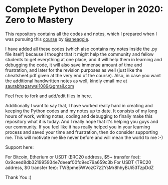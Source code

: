 # Complete Python Developer in 2020: Zero to Mastery

This repository contains all the codes and notes, which I prepared when I was pursuing this [course](https://www.udemy.com/share/101URkAkIZdlpbR3w=/) by [@aneagoie](https://github.com/aneagoie).

I have added all these codes (which also contains my notes inside the .py file itself) because I thought that it might help the community and fellow students to get everything at one place, and it will help them in learning and debugging the code, it will also save immense amount of time and frustration, and later for the revision purposes as well (just like the cheatsheet.pdf given at the very end of the course).
Also, in case you want the additional handwritten notes as well, kindly email me at saurabhagarwal1089@gmail.com

Feel free to fork and add/edit files in here.

Additionally I want to say that, I have worked really hard in creating and keeping the Python codes and my notes up to date. It consists of my long hours of work, writing notes, coding and debugging to finally make this repository what it is today. And I really hope that it's helping you guys and our community.
If you feel like it has really helped you in your learning process and saved your time and frustration, then do consider supporting me. This will motivate me like never before and will mean the world to me :-)

Support here:

For Bitcoin, Etherium or USDT (ERC20 address, $5+ transfer fee): 0x9ceed8db321995934e7deeaf00fd9ec79a659c3b
For USDT (TRC20 address, $0 transfer fee): TWBpme5WVozC7z2YsMr8hhyBUi53TzpDdZ

Thank You :)
